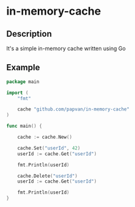 # in-memory-cache

## Description
It's a simple in-memory cache written using Go

## Example
```go
package main

import (
	"fmt"

	cache "github.com/papvan/in-memory-cache"
)

func main() {

	cache := cache.New()

	cache.Set("userId", 42)
	userId := cache.Get("userId")

	fmt.Println(userId)

	cache.Delete("userId")
	userId := cache.Get("userId")

	fmt.Println(userId)
}
```